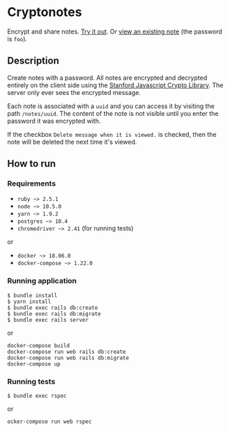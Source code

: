 # Cryptonotes

Encrypt and share notes.
[Try it out](https://crypto-notes.herokuapp.com/).
Or [view an existing note](https://crypto-notes.herokuapp.com/notes/1e49f95d-e7ed-42f6-b0ba-d11da38fd89d)
(the password is `foo`).

## Description

Create notes with a password.
All notes are encrypted and decrypted entirely on the client side
using the [Stanford Javascript Crypto Library](https://bitwiseshiftleft.github.io/sjcl/).
The server only ever sees the encrypted message.

Each note is associated with a `uuid` and you can access it by visiting the path `/notes/uuid`.
The content of the note is not visible until you enter the password it was encrypted with.

If the checkbox `Delete message when it is viewed.` is checked, then the note will be deleted
the next time it's viewed.

## How to run

### Requirements

* `ruby ~> 2.5.1`
* `node ~> 10.5.0`
* `yarn ~> 1.9.2`
* `postgres ~> 10.4`
* `chromedriver ~> 2.41` (for running tests)

or

* `docker ~> 18.06.0`
* `docker-compose ~> 1.22.0`

### Running application

```
$ bundle install
$ yarn install
$ bundle exec rails db:create
$ bundle exec rails db:migrate
$ bundle exec rails server
```

or

```
docker-compose build
docker-compose run web rails db:create
docker-compose run web rails db:migrate
docker-compose up
```

### Running tests

```
$ bundle exec rspec
```

or

```
ocker-compose run web rspec
```
